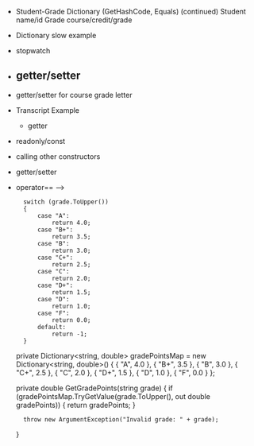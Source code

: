 
- Student-Grade Dictionary (GetHashCode, Equals) (continued)
    Student name/id
    Grade course/credit/grade

- Dictionary slow example
- stopwatch
- getter/setter 
    - 

- getter/setter for course grade letter
- Transcript Example
    - getter
- readonly/const
- calling other constructors
- getter/setter
- operator== -->









        switch (grade.ToUpper())
        {
            case "A":
                return 4.0;
            case "B+":
                return 3.5;
            case "B":
                return 3.0;
            case "C+":
                return 2.5;
            case "C":
                return 2.0;
            case "D+":
                return 1.5;
            case "D":
                return 1.0;
            case "F":
                return 0.0;
            default:
                return -1;
        }
    
    
    private Dictionary<string, double> gradePointsMap = new Dictionary<string, double>()
    {
        { "A", 4.0 },
        { "B+", 3.5 },
        { "B", 3.0 },
        { "C+", 2.5 },
        { "C", 2.0 },
        { "D+", 1.5 },
        { "D", 1.0 },
        { "F", 0.0 }
    };

    private double GetGradePoints(string grade)
    {
        if (gradePointsMap.TryGetValue(grade.ToUpper(), out double gradePoints))
        {
            return gradePoints;
        }

        throw new ArgumentException("Invalid grade: " + grade);
    }